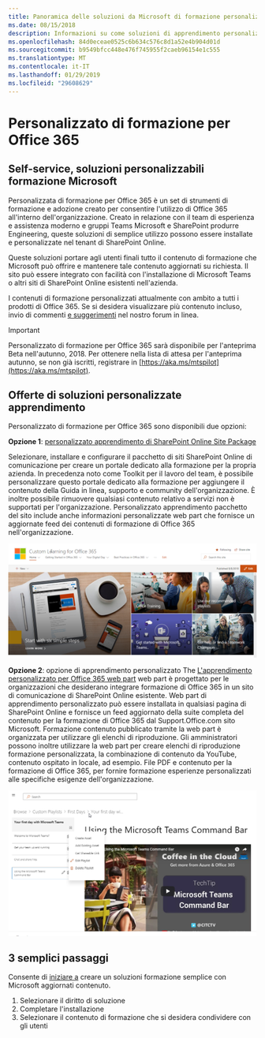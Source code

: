 ```yaml
---
title: Panoramica delle soluzioni da Microsoft di formazione personalizzato
ms.date: 08/15/2018
description: Informazioni su come soluzioni di apprendimento personalizzato per Office 365 grado di accelerare l'adozione di Office 365 all'interno dell'organizzazione e utilizzo. Le soluzioni includono una Web part di SharePoint Online personalizzata e un sito di formazione communications moderno SharePoint Online.
ms.openlocfilehash: 84d0eceae0525c6b634c576c8d1a52e4b904d01d
ms.sourcegitcommit: b9549bfcc448e476f745955f2caeb96154e1c555
ms.translationtype: MT
ms.contentlocale: it-IT
ms.lasthandoff: 01/29/2019
ms.locfileid: "29608629"
---
```

# <a name="custom-learning-for-office-365"></a>Personalizzato di formazione per Office 365

## <a name="self-service-customizable-training-solutions-from-microsoft"></a>Self-service, soluzioni personalizzabili formazione Microsoft

Personalizzata di formazione per Office 365 è un set di strumenti di formazione e adozione creato per consentire l'utilizzo di Office 365 all'interno dell'organizzazione. Creato in relazione con il team di esperienza e assistenza moderno e gruppi Teams Microsoft e SharePoint produrre Engineering, queste soluzioni di semplice utilizzo possono essere installate e personalizzate nel tenant di SharePoint Online.  

Queste soluzioni portare agli utenti finali tutto il contenuto di formazione che Microsoft può offrire e mantenere tale contenuto aggiornati su richiesta.  Il sito può essere integrato con facilità con l'installazione di Microsoft Teams o altri siti di SharePoint Online esistenti nell'azienda.

I contenuti di formazione personalizzati attualmente con ambito a tutti i prodotti di Office 365.  Se si desidera visualizzare più contenuto incluso, invio di commenti [e suggerimenti](feedback.md) nel nostro forum in linea.  

> [!IMPORTANT]
> Personalizzato di formazione per Office 365 sarà disponibile per l'anteprima Beta nell'autunno, 2018. Per ottenere nella lista di attesa per l'anteprima autunno, se non già iscritti, registrare in [https://aka.ms/mtspilot](https://aka.ms/mtspilot).

## <a name="custom-learning-solution-offerings"></a>Offerte di soluzioni personalizzate apprendimento

Personalizzato di formazione per Office 365 sono disponibili due opzioni: 

**Opzione 1**: [personalizzato apprendimento di SharePoint Online Site Package](installsitepackage.md)

Selezionare, installare e configurare il pacchetto di siti SharePoint Online di comunicazione per creare un portale dedicato alla formazione per la propria azienda. In precedenza noto come Toolkit per il lavoro del team, è possibile personalizzare questo portale dedicato alla formazione per aggiungere il contenuto della Guida in linea, supporto e community dell'organizzazione. È inoltre possibile rimuovere qualsiasi contenuto relativo a servizi non è supportati per l'organizzazione. Personalizzato apprendimento pacchetto del sito include anche informazioni personalizzate web part che fornisce un aggiornate feed dei contenuti di formazione di Office 365 nell'organizzazione. 

![Formazione per Office 365 esperienza di sito personalizzate](/customlearning/media/clo365homepage.png)

**Opzione 2**: opzione di apprendimento personalizzato The [L'apprendimento personalizzato per Office 365 web part](installwebpart.md) web part è progettato per le organizzazioni che desiderano integrare formazione di Office 365 in un sito di comunicazione di SharePoint Online esistente. Web part di apprendimento personalizzato può essere installata in qualsiasi pagina di SharePoint Online e fornisce un feed aggiornato della suite completa del contenuto per la formazione di Office 365 dal Support.Office.com sito Microsoft. Formazione contenuto pubblicato tramite la web part è organizzata per utilizzare gli elenchi di riproduzione. Gli amministratori possono inoltre utilizzare la web part per creare elenchi di riproduzione formazione personalizzata, la combinazione di contenuto da YouTube, contenuto ospitato in locale, ad esempio. File PDF e contenuto per la formazione di Office 365, per fornire formazione esperienze personalizzati alle specifiche esigenze dell'organizzazione.

![Formazione per Office 365 webpart personalizzato](/customlearning/media/clo365customplaylist.png)

## <a name="3-easy-steps"></a>3 semplici passaggi

Consente di [iniziare a](getstarted.md) creare un soluzioni formazione semplice con Microsoft aggiornati contenuto.

1. Selezionare il diritto di soluzione
2. Completare l'installazione
3. Selezionare il contenuto di formazione che si desidera condividere con gli utenti



